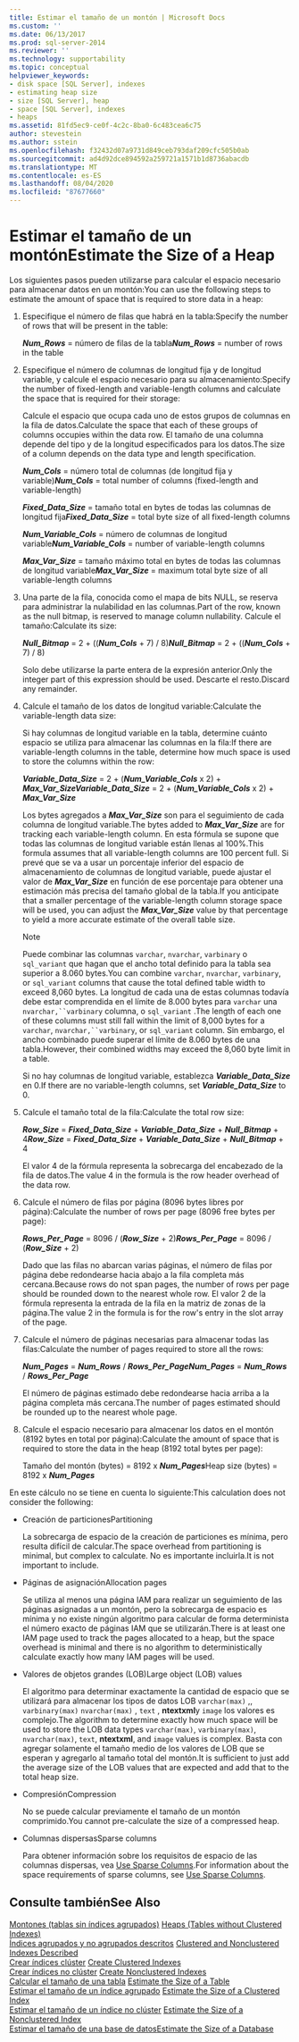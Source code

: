 ```yaml
---
title: Estimar el tamaño de un montón | Microsoft Docs
ms.custom: ''
ms.date: 06/13/2017
ms.prod: sql-server-2014
ms.reviewer: ''
ms.technology: supportability
ms.topic: conceptual
helpviewer_keywords:
- disk space [SQL Server], indexes
- estimating heap size
- size [SQL Server], heap
- space [SQL Server], indexes
- heaps
ms.assetid: 81fd5ec9-ce0f-4c2c-8ba0-6c483cea6c75
author: stevestein
ms.author: sstein
ms.openlocfilehash: f32432d07a9731d849ceb793daf209cfc505b0ab
ms.sourcegitcommit: ad4d92dce894592a259721a1571b1d8736abacdb
ms.translationtype: MT
ms.contentlocale: es-ES
ms.lasthandoff: 08/04/2020
ms.locfileid: "87677660"
---
```

# <a name="estimate-the-size-of-a-heap"></a><span data-ttu-id="04f69-102">Estimar el tamaño de un montón</span><span class="sxs-lookup"><span data-stu-id="04f69-102">Estimate the Size of a Heap</span></span>
  <span data-ttu-id="04f69-103">Los siguientes pasos pueden utilizarse para calcular el espacio necesario para almacenar datos en un montón:</span><span class="sxs-lookup"><span data-stu-id="04f69-103">You can use the following steps to estimate the amount of space that is required to store data in a heap:</span></span>  
  
1.  <span data-ttu-id="04f69-104">Especifique el número de filas que habrá en la tabla:</span><span class="sxs-lookup"><span data-stu-id="04f69-104">Specify the number of rows that will be present in the table:</span></span>  
  
     <span data-ttu-id="04f69-105">***Num_Rows***  = número de filas de la tabla</span><span class="sxs-lookup"><span data-stu-id="04f69-105">***Num_Rows***  = number of rows in the table</span></span>  
  
2.  <span data-ttu-id="04f69-106">Especifique el número de columnas de longitud fija y de longitud variable, y calcule el espacio necesario para su almacenamiento:</span><span class="sxs-lookup"><span data-stu-id="04f69-106">Specify the number of fixed-length and variable-length columns and calculate the space that is required for their storage:</span></span>  
  
     <span data-ttu-id="04f69-107">Calcule el espacio que ocupa cada uno de estos grupos de columnas en la fila de datos.</span><span class="sxs-lookup"><span data-stu-id="04f69-107">Calculate the space that each of these groups of columns occupies within the data row.</span></span> <span data-ttu-id="04f69-108">El tamaño de una columna depende del tipo y de la longitud especificados para los datos.</span><span class="sxs-lookup"><span data-stu-id="04f69-108">The size of a column depends on the data type and length specification.</span></span>  
  
     <span data-ttu-id="04f69-109">***Num_Cols***  = número total de columnas (de longitud fija y variable)</span><span class="sxs-lookup"><span data-stu-id="04f69-109">***Num_Cols***  = total number of columns (fixed-length and variable-length)</span></span>  
  
     <span data-ttu-id="04f69-110">***Fixed_Data_Size***  = tamaño total en bytes de todas las columnas de longitud fija</span><span class="sxs-lookup"><span data-stu-id="04f69-110">***Fixed_Data_Size***  = total byte size of all fixed-length columns</span></span>  
  
     <span data-ttu-id="04f69-111">***Num_Variable_Cols***  = número de columnas de longitud variable</span><span class="sxs-lookup"><span data-stu-id="04f69-111">***Num_Variable_Cols***  = number of variable-length columns</span></span>  
  
     <span data-ttu-id="04f69-112">***Max_Var_Size***  = tamaño máximo total en bytes de todas las columnas de longitud variable</span><span class="sxs-lookup"><span data-stu-id="04f69-112">***Max_Var_Size***  = maximum total byte size of all variable-length columns</span></span>  
  
3.  <span data-ttu-id="04f69-113">Una parte de la fila, conocida como el mapa de bits NULL, se reserva para administrar la nulabilidad en las columnas.</span><span class="sxs-lookup"><span data-stu-id="04f69-113">Part of the row, known as the null bitmap, is reserved to manage column nullability.</span></span> <span data-ttu-id="04f69-114">Calcule el tamaño:</span><span class="sxs-lookup"><span data-stu-id="04f69-114">Calculate its size:</span></span>  
  
     <span data-ttu-id="04f69-115">***Null_Bitmap***  = 2 + ((***Num_Cols*** + 7) / 8)</span><span class="sxs-lookup"><span data-stu-id="04f69-115">***Null_Bitmap***  = 2 + ((***Num_Cols*** + 7) / 8)</span></span>  
  
     <span data-ttu-id="04f69-116">Solo debe utilizarse la parte entera de la expresión anterior.</span><span class="sxs-lookup"><span data-stu-id="04f69-116">Only the integer part of this expression should be used.</span></span> <span data-ttu-id="04f69-117">Descarte el resto.</span><span class="sxs-lookup"><span data-stu-id="04f69-117">Discard any remainder.</span></span>  
  
4.  <span data-ttu-id="04f69-118">Calcule el tamaño de los datos de longitud variable:</span><span class="sxs-lookup"><span data-stu-id="04f69-118">Calculate the variable-length data size:</span></span>  
  
     <span data-ttu-id="04f69-119">Si hay columnas de longitud variable en la tabla, determine cuánto espacio se utiliza para almacenar las columnas en la fila:</span><span class="sxs-lookup"><span data-stu-id="04f69-119">If there are variable-length columns in the table, determine how much space is used to store the columns within the row:</span></span>  
  
     <span data-ttu-id="04f69-120">***Variable_Data_Size***  = 2 + (***Num_Variable_Cols*** x 2) + ***Max_Var_Size***</span><span class="sxs-lookup"><span data-stu-id="04f69-120">***Variable_Data_Size***  = 2 + (***Num_Variable_Cols*** x 2) + ***Max_Var_Size***</span></span>  
  
     <span data-ttu-id="04f69-121">Los bytes agregados a ***Max_Var_Size*** son para el seguimiento de cada columna de longitud variable.</span><span class="sxs-lookup"><span data-stu-id="04f69-121">The bytes added to ***Max_Var_Size*** are for tracking each variable-length column.</span></span> <span data-ttu-id="04f69-122">En esta fórmula se supone que todas las columnas de longitud variable están llenas al 100%.</span><span class="sxs-lookup"><span data-stu-id="04f69-122">This formula assumes that all variable-length columns are 100 percent full.</span></span> <span data-ttu-id="04f69-123">Si prevé que se va a usar un porcentaje inferior del espacio de almacenamiento de columnas de longitud variable, puede ajustar el valor de ***Max_Var_Size*** en función de ese porcentaje para obtener una estimación más precisa del tamaño global de la tabla.</span><span class="sxs-lookup"><span data-stu-id="04f69-123">If you anticipate that a smaller percentage of the variable-length column storage space will be used, you can adjust the ***Max_Var_Size*** value by that percentage to yield a more accurate estimate of the overall table size.</span></span>  
  
    > [!NOTE]  
    >  <span data-ttu-id="04f69-124">Puede combinar las columnas `varchar`, `nvarchar`, `varbinary` o `sql_variant` que hagan que el ancho total definido para la tabla sea superior a 8.060 bytes.</span><span class="sxs-lookup"><span data-stu-id="04f69-124">You can combine `varchar`, `nvarchar`, `varbinary`, or `sql_variant` columns that cause the total defined table width to exceed 8,060 bytes.</span></span> <span data-ttu-id="04f69-125">La longitud de cada una de estas columnas todavía debe estar comprendida en el límite de 8.000 bytes para `varchar` una `nvarchar,``varbinary` columna, o `sql_variant` .</span><span class="sxs-lookup"><span data-stu-id="04f69-125">The length of each one of these columns must still fall within the limit of 8,000 bytes for a `varchar`, `nvarchar,``varbinary`, or `sql_variant` column.</span></span> <span data-ttu-id="04f69-126">Sin embargo, el ancho combinado puede superar el límite de 8.060 bytes de una tabla.</span><span class="sxs-lookup"><span data-stu-id="04f69-126">However, their combined widths may exceed the 8,060 byte limit in a table.</span></span>  
  
     <span data-ttu-id="04f69-127">Si no hay columnas de longitud variable, establezca ***Variable_Data_Size*** en 0.</span><span class="sxs-lookup"><span data-stu-id="04f69-127">If there are no variable-length columns, set ***Variable_Data_Size*** to 0.</span></span>  
  
5.  <span data-ttu-id="04f69-128">Calcule el tamaño total de la fila:</span><span class="sxs-lookup"><span data-stu-id="04f69-128">Calculate the total row size:</span></span>  
  
     <span data-ttu-id="04f69-129">***Row_Size***  = ***Fixed_Data_Size*** + ***Variable_Data_Size*** + ***Null_Bitmap*** + 4</span><span class="sxs-lookup"><span data-stu-id="04f69-129">***Row_Size***  = ***Fixed_Data_Size*** + ***Variable_Data_Size*** + ***Null_Bitmap*** + 4</span></span>  
  
     <span data-ttu-id="04f69-130">El valor 4 de la fórmula representa la sobrecarga del encabezado de la fila de datos.</span><span class="sxs-lookup"><span data-stu-id="04f69-130">The value 4 in the formula is the row header overhead of the data row.</span></span>  
  
6.  <span data-ttu-id="04f69-131">Calcule el número de filas por página (8096 bytes libres por página):</span><span class="sxs-lookup"><span data-stu-id="04f69-131">Calculate the number of rows per page (8096 free bytes per page):</span></span>  
  
     <span data-ttu-id="04f69-132">***Rows_Per_Page***  = 8096 / (***Row_Size*** + 2)</span><span class="sxs-lookup"><span data-stu-id="04f69-132">***Rows_Per_Page***  = 8096 / (***Row_Size*** + 2)</span></span>  
  
     <span data-ttu-id="04f69-133">Dado que las filas no abarcan varias páginas, el número de filas por página debe redondearse hacia abajo a la fila completa más cercana.</span><span class="sxs-lookup"><span data-stu-id="04f69-133">Because rows do not span pages, the number of rows per page should be rounded down to the nearest whole row.</span></span> <span data-ttu-id="04f69-134">El valor 2 de la fórmula representa la entrada de la fila en la matriz de zonas de la página.</span><span class="sxs-lookup"><span data-stu-id="04f69-134">The value 2 in the formula is for the row's entry in the slot array of the page.</span></span>  
  
7.  <span data-ttu-id="04f69-135">Calcule el número de páginas necesarias para almacenar todas las filas:</span><span class="sxs-lookup"><span data-stu-id="04f69-135">Calculate the number of pages required to store all the rows:</span></span>  
  
     <span data-ttu-id="04f69-136">***Num_Pages***  = ***Num_Rows*** / ***Rows_Per_Page***</span><span class="sxs-lookup"><span data-stu-id="04f69-136">***Num_Pages***  = ***Num_Rows*** / ***Rows_Per_Page***</span></span>  
  
     <span data-ttu-id="04f69-137">El número de páginas estimado debe redondearse hacia arriba a la página completa más cercana.</span><span class="sxs-lookup"><span data-stu-id="04f69-137">The number of pages estimated should be rounded up to the nearest whole page.</span></span>  
  
8.  <span data-ttu-id="04f69-138">Calcule el espacio necesario para almacenar los datos en el montón (8192 bytes en total por página):</span><span class="sxs-lookup"><span data-stu-id="04f69-138">Calculate the amount of space that is required to store the data in the heap (8192 total bytes per page):</span></span>  
  
     <span data-ttu-id="04f69-139">Tamaño del montón (bytes) = 8192 x ***Num_Pages***</span><span class="sxs-lookup"><span data-stu-id="04f69-139">Heap size (bytes) = 8192 x ***Num_Pages***</span></span>  
  
 <span data-ttu-id="04f69-140">En este cálculo no se tiene en cuenta lo siguiente:</span><span class="sxs-lookup"><span data-stu-id="04f69-140">This calculation does not consider the following:</span></span>  
  
-   <span data-ttu-id="04f69-141">Creación de particiones</span><span class="sxs-lookup"><span data-stu-id="04f69-141">Partitioning</span></span>  
  
     <span data-ttu-id="04f69-142">La sobrecarga de espacio de la creación de particiones es mínima, pero resulta difícil de calcular.</span><span class="sxs-lookup"><span data-stu-id="04f69-142">The space overhead from partitioning is minimal, but complex to calculate.</span></span> <span data-ttu-id="04f69-143">No es importante incluirla.</span><span class="sxs-lookup"><span data-stu-id="04f69-143">It is not important to include.</span></span>  
  
-   <span data-ttu-id="04f69-144">Páginas de asignación</span><span class="sxs-lookup"><span data-stu-id="04f69-144">Allocation pages</span></span>  
  
     <span data-ttu-id="04f69-145">Se utiliza al menos una página IAM para realizar un seguimiento de las páginas asignadas a un montón, pero la sobrecarga de espacio es mínima y no existe ningún algoritmo para calcular de forma determinista el número exacto de páginas IAM que se utilizarán.</span><span class="sxs-lookup"><span data-stu-id="04f69-145">There is at least one IAM page used to track the pages allocated to a heap, but the space overhead is minimal and there is no algorithm to deterministically calculate exactly how many IAM pages will be used.</span></span>  
  
-   <span data-ttu-id="04f69-146">Valores de objetos grandes (LOB)</span><span class="sxs-lookup"><span data-stu-id="04f69-146">Large object (LOB) values</span></span>  
  
     <span data-ttu-id="04f69-147">El algoritmo para determinar exactamente la cantidad de espacio que se utilizará para almacenar los tipos de datos LOB `varchar(max)` ,, `varbinary(max)` `nvarchar(max)` , `text` , **ntextxml**y `image` los valores es complejo.</span><span class="sxs-lookup"><span data-stu-id="04f69-147">The algorithm to determine exactly how much space will be used to store the LOB data types `varchar(max)`, `varbinary(max)`, `nvarchar(max)`, `text`, **ntextxml**, and `image` values is complex.</span></span> <span data-ttu-id="04f69-148">Basta con agregar solamente el tamaño medio de los valores de LOB que se esperan y agregarlo al tamaño total del montón.</span><span class="sxs-lookup"><span data-stu-id="04f69-148">It is sufficient to just add the average size of the LOB values that are expected and add that to the total heap size.</span></span>  
  
-   <span data-ttu-id="04f69-149">Compresión</span><span class="sxs-lookup"><span data-stu-id="04f69-149">Compression</span></span>  
  
     <span data-ttu-id="04f69-150">No se puede calcular previamente el tamaño de un montón comprimido.</span><span class="sxs-lookup"><span data-stu-id="04f69-150">You cannot pre-calculate the size of a compressed heap.</span></span>  
  
-   <span data-ttu-id="04f69-151">Columnas dispersas</span><span class="sxs-lookup"><span data-stu-id="04f69-151">Sparse columns</span></span>  
  
     <span data-ttu-id="04f69-152">Para obtener información sobre los requisitos de espacio de las columnas dispersas, vea [Use Sparse Columns](../tables/use-sparse-columns.md).</span><span class="sxs-lookup"><span data-stu-id="04f69-152">For information about the space requirements of sparse columns, see [Use Sparse Columns](../tables/use-sparse-columns.md).</span></span>  
  
## <a name="see-also"></a><span data-ttu-id="04f69-153">Consulte también</span><span class="sxs-lookup"><span data-stu-id="04f69-153">See Also</span></span>  
 <span data-ttu-id="04f69-154">[Montones &#40;tablas sin índices agrupados&#41;](../indexes/heaps-tables-without-clustered-indexes.md) </span><span class="sxs-lookup"><span data-stu-id="04f69-154">[Heaps &#40;Tables without Clustered Indexes&#41;](../indexes/heaps-tables-without-clustered-indexes.md) </span></span>  
 <span data-ttu-id="04f69-155">[Índices agrupados y no agrupados descritos](../indexes/clustered-and-nonclustered-indexes-described.md) </span><span class="sxs-lookup"><span data-stu-id="04f69-155">[Clustered and Nonclustered Indexes Described](../indexes/clustered-and-nonclustered-indexes-described.md) </span></span>  
 <span data-ttu-id="04f69-156">[Crear índices clúster](../indexes/create-clustered-indexes.md) </span><span class="sxs-lookup"><span data-stu-id="04f69-156">[Create Clustered Indexes](../indexes/create-clustered-indexes.md) </span></span>  
 <span data-ttu-id="04f69-157">[Crear índices no clúster](../indexes/create-nonclustered-indexes.md) </span><span class="sxs-lookup"><span data-stu-id="04f69-157">[Create Nonclustered Indexes](../indexes/create-nonclustered-indexes.md) </span></span>  
 <span data-ttu-id="04f69-158">[Calcular el tamaño de una tabla](estimate-the-size-of-a-table.md) </span><span class="sxs-lookup"><span data-stu-id="04f69-158">[Estimate the Size of a Table](estimate-the-size-of-a-table.md) </span></span>  
 <span data-ttu-id="04f69-159">[Estimar el tamaño de un índice agrupado](estimate-the-size-of-a-clustered-index.md) </span><span class="sxs-lookup"><span data-stu-id="04f69-159">[Estimate the Size of a Clustered Index](estimate-the-size-of-a-clustered-index.md) </span></span>  
 <span data-ttu-id="04f69-160">[Estimar el tamaño de un índice no clúster](estimate-the-size-of-a-nonclustered-index.md) </span><span class="sxs-lookup"><span data-stu-id="04f69-160">[Estimate the Size of a Nonclustered Index](estimate-the-size-of-a-nonclustered-index.md) </span></span>  
 [<span data-ttu-id="04f69-161">Estimar el tamaño de una base de datos</span><span class="sxs-lookup"><span data-stu-id="04f69-161">Estimate the Size of a Database</span></span>](estimate-the-size-of-a-database.md)  
  
  
